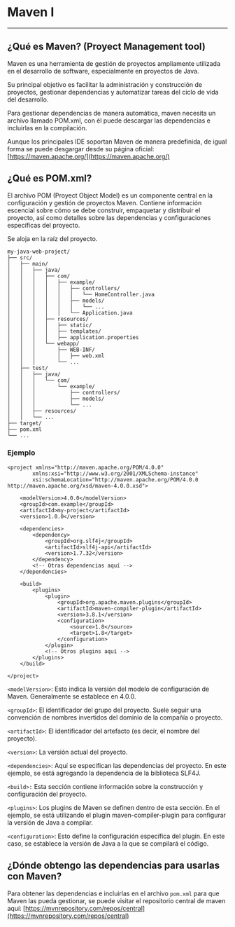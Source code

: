 # Maven I

---

## ¿Qué es Maven? (Proyect Management tool)

Maven es una herramienta de gestión de proyectos ampliamente utilizada en el desarrollo de software, especialmente en proyectos de Java.

Su principal objetivo es facilitar la administración y construcción de proyectos, gestionar dependencias y automatizar tareas del ciclo de vida del desarrollo.

Para gestionar dependencias de manera automática, maven necesita un archivo llamado POM.xml, con él puede descargar las dependencias e incluirlas en la compilación.

Aunque los principales IDE soportan Maven de manera predefinida, de igual forma se puede desgargar desde su página oficial: [https://maven.apache.org/](https://maven.apache.org/)

## ¿Qué es POM.xml?

El archivo POM (Proyect Object Model) es un componente central en la configuración y gestión de proyectos Maven.  Contiene información escencial sobre cómo se debe construir, empaquetar y distribuir el proyecto, así como detalles sobre las dependencias y configuraciones específicas del proyecto.

Se aloja en la raíz del proyecto.

    my-java-web-project/
    ├── src/
    │   ├── main/
    │   │   ├── java/
    │   │   │   ├── com/
    │   │   │   │   ├── example/
    │   │   │   │   │   ├── controllers/
    │   │   │   │   │   │   └── HomeController.java
    │   │   │   │   │   ├── models/
    │   │   │   │   │   │   └── ...
    │   │   │   │   │   └── Application.java
    │   │   │   ├── resources/
    │   │   │   │   ├── static/
    │   │   │   │   ├── templates/
    │   │   │   │   ├── application.properties
    │   │   │   └── webapp/
    │   │   │       ├── WEB-INF/
    │   │   │       │   ├── web.xml
    │   │   │       └── ...
    │   ├── test/
    │   │   ├── java/
    │   │   │   └── com/
    │   │   │       └── example/
    │   │   │           ├── controllers/
    │   │   │           ├── models/
    │   │   │           └── ...
    │   │   ├── resources/
    │   │   └── ...
    ├── target/
    ├── pom.xml
    └── ...

### Ejemplo

    <project xmlns="http://maven.apache.org/POM/4.0.0"
            xmlns:xsi="http://www.w3.org/2001/XMLSchema-instance"
            xsi:schemaLocation="http://maven.apache.org/POM/4.0.0 http://maven.apache.org/xsd/maven-4.0.0.xsd">
        
        <modelVersion>4.0.0</modelVersion>
        <groupId>com.example</groupId>
        <artifactId>my-project</artifactId>
        <version>1.0.0</version>
        
        <dependencies>
            <dependency>
                <groupId>org.slf4j</groupId>
                <artifactId>slf4j-api</artifactId>
                <version>1.7.32</version>
            </dependency>
            <!-- Otras dependencias aquí -->
        </dependencies>
        
        <build>
            <plugins>
                <plugin>
                    <groupId>org.apache.maven.plugins</groupId>
                    <artifactId>maven-compiler-plugin</artifactId>
                    <version>3.8.1</version>
                    <configuration>
                        <source>1.8</source>
                        <target>1.8</target>
                    </configuration>
                </plugin>
                <!-- Otros plugins aquí -->
            </plugins>
        </build>
        
    </project>

`<modelVersion>`: Esto indica la versión del modelo de configuración de Maven. Generalmente se establece en 4.0.0.

`<groupId>`: El identificador del grupo del proyecto. Suele seguir una convención de nombres invertidos del dominio de la compañía o proyecto.

`<artifactId>`: El identificador del artefacto (es decir, el nombre del proyecto).

`<version>`: La versión actual del proyecto.

`<dependencies>`: Aquí se especifican las dependencias del proyecto. En este ejemplo, se está agregando la dependencia de la biblioteca SLF4J.

`<build>:` Esta sección contiene información sobre la construcción y configuración del proyecto.

`<plugins>`: Los plugins de Maven se definen dentro de esta sección. En el ejemplo, se está utilizando el plugin maven-compiler-plugin para configurar la versión de Java a compilar.

`<configuration>`: Esto define la configuración específica del plugin. En este caso, se establece la versión de Java a la que se compilará el código.

## ¿Dónde obtengo las dependencias para usarlas con Maven?

Para obtener las dependencias e incluirlas en el archivo `pom.xml` para que Maven las pueda gestionar, se puede visitar el repositorio central de maven aquí: [https://mvnrepository.com/repos/central](https://mvnrepository.com/repos/central)
